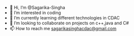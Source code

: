 - 👋 Hi, I’m @Sagarika-Singha
- 👀 I’m interested in coding
- 🌱 I’m currently learning different technologies in CDAC
- 💞️ I’m looking to collaborate on projects on c++,java and C#
- 📫 How to reach me sagarikasinghacdac@gmail.com


<!---
Sagarika-Singha/Sagarika-Singha is a ✨ special ✨ repository because its `README.md` (this file) appears on your GitHub profile.
You can click the Preview link to take a look at your changes.
--->
